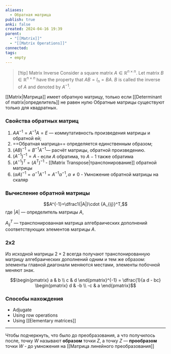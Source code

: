```yaml
---
aliases:
  - Обратная матрица
publish: true
anki: false
created: 2024-04-16 19:39
parent:
  - "[[Matrix]]"
  - "[[Matrix Operations]]"
connected: 
tags:
  - empty
---
```


> [!tip] Matrix Inverse
Consider a square matrix $A \in \mathbb{R}^{n \times n}$. Let matrix $B \in \mathbb{R}^{n \times n}$ have the property that $AB = I_n = BA$. $B$ is called the inverse of $A$ and denoted by $A^{-1}$.


[[Matrix|Матрица]] имеет обратную матрицу, только если [[Determinant of matrix|определитель]] не равен нулю
Обратные матрицы существуют только для квадратных.


### Свойства обратных матриц
1.  $AA^{−1}=A^{−1}A=E$ — коммутативность произведения матрицы и обратной ей;
2.  ==Обратная матрица== определяется единственным образом;
3.  $(AB)^{−1}=B^{−1}A^{−1}$— расчёт матрицы, обратной произведению.
4. $(A^{−1})^{−1}=A$ - если $A$ обратима, то $A−1$ также обратима
5. $(A^{−1})^T=(A^T)^{−1}$ - [[Matrix Transpose|транспонирование]] обратной матрицы
6. $(αA)^{−1}=α^{−1}A^{−1}=A^{−1}α^{−1},α\ne 0$ -  Умножение обратной матрицы на скаляр



### Вычисление обратной матрицы

$$A^{-1}=\dfrac1{|A|}\cdot {A_{ij}}^T,$$
где $|A|$ — определитель матрицы $A$,

${A_{ij}}^T$ — транспонированная матрица алгебраических дополнений соответствующих элементов матрицы $A$.

### 2х2
Из исходной матрицы $2{\times}2$ всегда получают транспонированную матрицу алгебраических дополнений одним и тем же образом: элементы главной диагонали меняются местами, элементы побочной меняют знак.

$$\begin{pmatrix} a & b \\ c & d \end{pmatrix}^{-1} = \dfrac{1}{a d - bc} \begin{pmatrix} d & -b \\ -c & a \end{pmatrix}$$

### Способы нахождения
- Adjugate 
- Using row operations
- Using [[Elementary matrices]]


---

Чтобы подчеркнуть, что было до преобразования, а что получилось после, 
точку $W$ называют **образом** точки $Z$, а 
точку $Z$ — **прообразом** точки $W$  - до умножения на [[Матрица линейного преобразования]]



